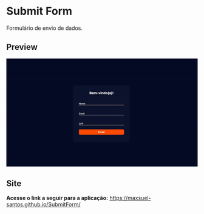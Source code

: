 # Submit Form
Formulário de envio de dados.

## Preview
![Preview](src/video/previewGithub.gif)

## Site
**Acesse o link a seguir para a aplicação:** https://maxsuel-santos.github.io/SubmitForm/

